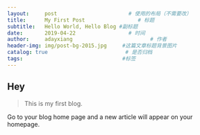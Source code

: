 ```yaml
---
layout:     post                       # 使用的布局（不需要改）
title:      My First Post                 # 标题 
subtitle:   Hello World, Hello Blog #副标题
date:       2019-04-22                 # 时间
author:     adayxiang                         # 作者
header-img: img/post-bg-2015.jpg     #这篇文章标题背景图片
catalog: true                         # 是否归档
tags:                                #标签
---
```


## Hey
> This is my first blog.

Go to your blog home page and a new article will appear on your homepage.
